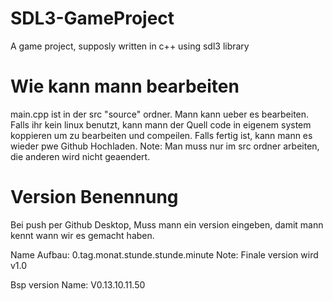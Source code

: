 # SDL3-GameProject
A game project, supposly written in c++ using sdl3 library


# Wie kann mann bearbeiten

main.cpp ist in der src "source" ordner. Mann kann ueber es bearbeiten. Falls ihr kein linux benutzt, kann mann der Quell code in eigenem system koppieren um zu bearbeiten und compeilen. Falls fertig ist, kann mann es wieder pwe Github Hochladen.
Note: Man muss nur im src ordner arbeiten, die anderen wird nicht geaendert.

# Version Benennung

Bei push per Github Desktop, Muss mann ein version eingeben, damit mann kennt wann wir es gemacht haben.

Name Aufbau: 0.tag.monat.stunde.stunde.minute
Note: Finale version wird v1.0

Bsp version Name: V0.13.10.11.50

